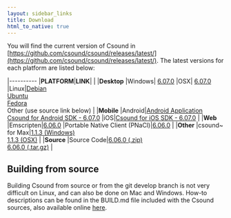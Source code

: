 ```yaml
---
layout: sidebar_links
title: Download
html_to_native: true
---
```


You will find the current version of Csound in
[https://github.com/csound/csound/releases/latest/](https://github.com/csound/csound/releases/latest/).
The latest versions for each platform are listed below:


|----------
|**PLATFORM**|**LINK**|
|
|**Desktop**
|Windows| [6.07.0](https://github.com/csound/csound/releases/download/6.07.0/Setup_Csound6_x64_6.07.0.exe)
|OSX| [6.07.0](https://github.com/csound/csound/releases/download/6.07.0/csound6.07-OSX-universal.dmg)
|Linux|[Debian](https://packages.debian.org/search?keywords=csound&searchon=names&suite=all&section=all) <br/> [Ubuntu](http://packages.ubuntu.com/search?suite=all&searchon=names&keywords=csound) <br/> [Fedora](https://apps.fedoraproject.org/packages/csound) <br/>  Other (use source link below)
|
|**Mobile**
|Android|[Android Application](https://play.google.com/store/apps/details?id=com.csounds.Csound6&hl=en) <br/>  [Csound for Android SDK - 6.07.0](https://github.com/csound/csound/releases/download/6.07.0/csound-android-6.07.0.zip)
|iOS|[Csound for iOS SDK - 6.07.0](https://github.com/csound/csound/releases/download/6.07.0/csound-iOS-6.07.0.zip)
|
|**Web**
|Emscripten|[6.06.0](http://sourceforge.net/projects/csound/files/csound6/Csound6.06/csound-emscripten-6.06.0.zip/download)
|Portable Native Client (PNaCl)|[6.06.0](http://sourceforge.net/projects/csound/files/csound6/Csound6.06/csound6.06-pnacl.tar.gz/download)
|
|**Other**
|csound~ for Max|[1.1.3 (Windows)](http://sourceforge.net/projects/csound/files/csound6/Csound6.05/csound~-_1.1.3.exe/download) <br/> [1.1.3 (OSX)](http://sourceforge.net/projects/csound/files/csound6/Csound6.05/csound~_v1.1.3.pkg/download)
|
|**Source**
|Source Code|[6.06.0 (.zip)](http://sourceforge.net/projects/csound/files/csound6/Csound6.06/Csound6.06.zip/download) <br/> [6.06.0 (.tar.gz)](http://sourceforge.net/projects/csound/files/csound6/Csound6.06/Csound6.06.tar.gz/download)
|

## Building from source

Building Csound from source or from the git develop branch is not very difficult on Linux, and can also be done on Mac and Windows. How-to descriptions can be found in the BUILD.md file included with the Csound sources, also available online [here](https://github.com/csound/csound/blob/develop/BUILD.md).

